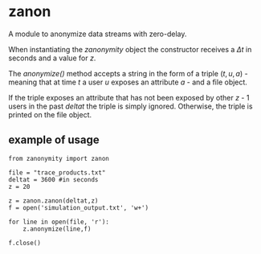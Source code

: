 # zanon

A module to anonymize data streams with zero-delay.

When instantiating the *zanonymity* object the constructor receives a $\Delta t$ in seconds and a value for $z$.

The *anonymize()* method accepts a string in the form of a triple $(t,u,a)$ - meaning that at time $t$ a user $u$ exposes an attribute $a$ - and a file object. 

If the triple exposes an attribute that has not been exposed by other $z$ - 1 users in the past $deltat$ the triple is simply ignored. Otherwise, the triple is printed on the file object.

## example of usage
```
from zanonymity import zanon

file = "trace_products.txt"
deltat = 3600 #in seconds
z = 20

z = zanon.zanon(deltat,z)
f = open('simulation_output.txt', 'w+')

for line in open(file, 'r'):
	z.anonymize(line,f)

f.close()
```
